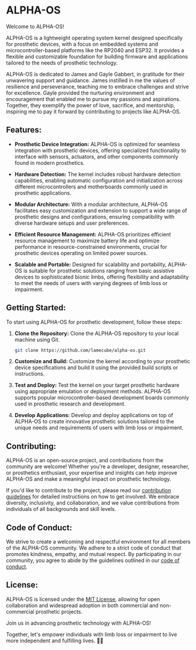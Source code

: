 # ALPHA-OS

Welcome to ALPHA-OS!

ALPHA-OS is a lightweight operating system kernel designed specifically for prosthetic devices, with a focus on embedded systems and microcontroller-based platforms like the RP2040 and ESP32. It provides a flexible and customizable foundation for building firmware and applications tailored to the needs of prosthetic technology.

ALPHA-OS is dedicated to James and Gayle Gabbert, in gratitude for their unwavering support and guidance. James instilled in me the values of resilience and perseverance, teaching me to embrace challenges and strive for excellence. Gayle provided the nurturing environment and encouragement that enabled me to pursue my passions and aspirations. Together, they exemplify the power of love, sacrifice, and mentorship, inspiring me to pay it forward by contributing to projects like ALPHA-OS.

## Features:

- **Prosthetic Device Integration:** ALPHA-OS is optimized for seamless integration with prosthetic devices, offering specialized functionality to interface with sensors, actuators, and other components commonly found in modern prosthetics.

- **Hardware Detection:** The kernel includes robust hardware detection capabilities, enabling automatic configuration and initialization across different microcontrollers and motherboards commonly used in prosthetic applications.

- **Modular Architecture:** With a modular architecture, ALPHA-OS facilitates easy customization and extension to support a wide range of prosthetic designs and configurations, ensuring compatibility with diverse hardware setups and user preferences.

- **Efficient Resource Management:** ALPHA-OS prioritizes efficient resource management to maximize battery life and optimize performance in resource-constrained environments, crucial for prosthetic devices operating on limited power sources.

- **Scalable and Portable:** Designed for scalability and portability, ALPHA-OS is suitable for prosthetic solutions ranging from basic assistive devices to sophisticated bionic limbs, offering flexibility and adaptability to meet the needs of users with varying degrees of limb loss or impairment.

## Getting Started:

To start using ALPHA-OS for prosthetic development, follow these steps:

1. **Clone the Repository:** Clone the ALPHA-OS repository to your local machine using Git.

    ```bash
    git clone https://github.com/lamecube/alpha-os.git
    ```

2. **Customize and Build:** Customize the kernel according to your prosthetic device specifications and build it using the provided build scripts or instructions.

3. **Test and Deploy:** Test the kernel on your target prosthetic hardware using appropriate emulation or deployment methods. ALPHA-OS supports popular microcontroller-based development boards commonly used in prosthetic research and development.

4. **Develop Applications:** Develop and deploy applications on top of ALPHA-OS to create innovative prosthetic solutions tailored to the unique needs and requirements of users with limb loss or impairment.

## Contributing:

ALPHA-OS is an open-source project, and contributions from the community are welcome! Whether you're a developer, designer, researcher, or prosthetics enthusiast, your expertise and insights can help improve ALPHA-OS and make a meaningful impact on prosthetic technology.

If you'd like to contribute to the project, please read our [contribution guidelines](CONTRIBUTING.md) for detailed instructions on how to get involved. We embrace diversity, inclusivity, and collaboration, and we value contributions from individuals of all backgrounds and skill levels.

## Code of Conduct:

We strive to create a welcoming and respectful environment for all members of the ALPHA-OS community. We adhere to a strict code of conduct that promotes kindness, empathy, and mutual respect. By participating in our community, you agree to abide by the guidelines outlined in our [code of conduct](CODE_OF_CONDUCT.md).

## License:

ALPHA-OS is licensed under the [MIT License](LICENSE), allowing for open collaboration and widespread adoption in both commercial and non-commercial prosthetic projects.

Join us in advancing prosthetic technology with ALPHA-OS!

Together, let's empower individuals with limb loss or impairment to live more independent and fulfilling lives. 🦾🚀
